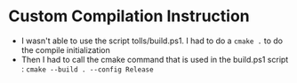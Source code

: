 # Custom Compilation Instruction

- I wasn't able to use the script tolls/build.ps1.  I had to do a `cmake .` to do the compile initialization
- Then I had to call the cmake command that is used in the build.ps1 script : `cmake --build . --config Release`
